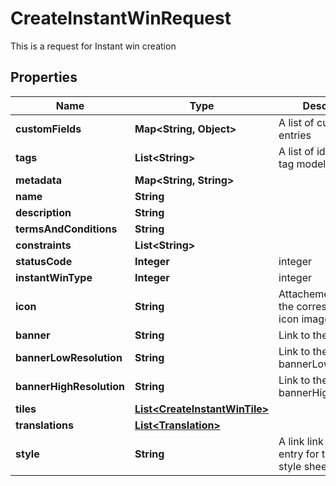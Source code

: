 

# CreateInstantWinRequest

This is a request for Instant win creation

## Properties

Name | Type | Description | Notes
------------ | ------------- | ------------- | -------------
**customFields** | **Map&lt;String, Object&gt;** | A list of custom field entries |  [optional]
**tags** | **List&lt;String&gt;** | A list of id&#39;s used to tag models |  [optional]
**metadata** | **Map&lt;String, String&gt;** |  |  [optional]
**name** | **String** |  | 
**description** | **String** |  |  [optional]
**termsAndConditions** | **String** |  |  [optional]
**constraints** | **List&lt;String&gt;** |  |  [optional]
**statusCode** | **Integer** | integer |  [optional]
**instantWinType** | **Integer** | integer |  [optional]
**icon** | **String** | Attachement id for the corresponding icon image. |  [optional]
**banner** | **String** | Link to the banner |  [optional]
**bannerLowResolution** | **String** | Link to the bannerLowResolution |  [optional]
**bannerHighResolution** | **String** | Link to the bannerHighResolution |  [optional]
**tiles** | [**List&lt;CreateInstantWinTile&gt;**](CreateInstantWinTile.md) |  |  [optional]
**translations** | [**List&lt;Translation&gt;**](Translation.md) |  |  [optional]
**style** | **String** | A link link to the cms entry for this objects style sheet |  [optional]



